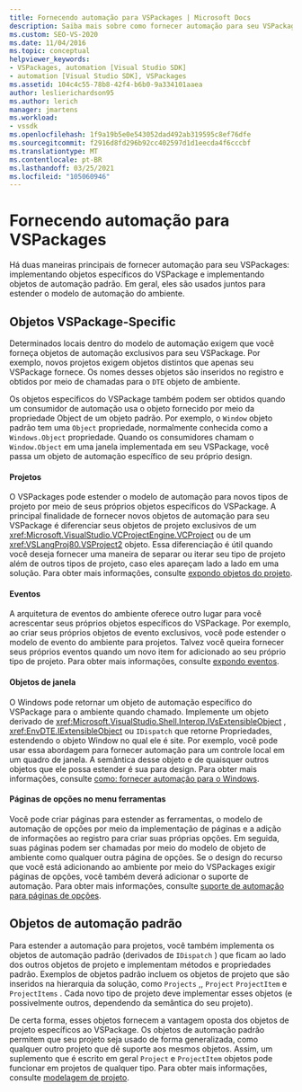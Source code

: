 ```yaml
---
title: Fornecendo automação para VSPackages | Microsoft Docs
description: Saiba mais sobre como fornecer automação para seu VSPackages implementando objetos específicos do VSPackage e implementando objetos de automação padrão.
ms.custom: SEO-VS-2020
ms.date: 11/04/2016
ms.topic: conceptual
helpviewer_keywords:
- VSPackages, automation [Visual Studio SDK]
- automation [Visual Studio SDK], VSPackages
ms.assetid: 104c4c55-78b8-42f4-b6b0-9a334101aaea
author: leslierichardson95
ms.author: lerich
manager: jmartens
ms.workload:
- vssdk
ms.openlocfilehash: 1f9a19b5e0e543052dad492ab319595c8ef76dfe
ms.sourcegitcommit: f2916d8fd296b92cc402597d1d1eecda4f6cccbf
ms.translationtype: MT
ms.contentlocale: pt-BR
ms.lasthandoff: 03/25/2021
ms.locfileid: "105060946"
---
```

# <a name="providing-automation-for-vspackages"></a>Fornecendo automação para VSPackages
Há duas maneiras principais de fornecer automação para seu VSPackages: implementando objetos específicos do VSPackage e implementando objetos de automação padrão. Em geral, eles são usados juntos para estender o modelo de automação do ambiente.

## <a name="vspackage-specific-objects"></a>Objetos VSPackage-Specific
 Determinados locais dentro do modelo de automação exigem que você forneça objetos de automação exclusivos para seu VSPackage. Por exemplo, novos projetos exigem objetos distintos que apenas seu VSPackage fornece. Os nomes desses objetos são inseridos no registro e obtidos por meio de chamadas para o `DTE` objeto de ambiente.

 Os objetos específicos do VSPackage também podem ser obtidos quando um consumidor de automação usa o objeto fornecido por meio da propriedade Object de um objeto padrão. Por exemplo, o `Window` objeto padrão tem uma `Object` propriedade, normalmente conhecida como a `Windows.Object` propriedade. Quando os consumidores chamam o `Window.Object` em uma janela implementada em seu VSPackage, você passa um objeto de automação específico de seu próprio design.

#### <a name="projects"></a>Projetos
 O VSPackages pode estender o modelo de automação para novos tipos de projeto por meio de seus próprios objetos específicos do VSPackage. A principal finalidade de fornecer novos objetos de automação para seu VSPackage é diferenciar seus objetos de projeto exclusivos de um <xref:Microsoft.VisualStudio.VCProjectEngine.VCProject> ou de um <xref:VSLangProj80.VSProject2> objeto. Essa diferenciação é útil quando você deseja fornecer uma maneira de separar ou iterar seu tipo de projeto além de outros tipos de projeto, caso eles apareçam lado a lado em uma solução. Para obter mais informações, consulte [expondo objetos do projeto](../../extensibility/internals/exposing-project-objects.md).

#### <a name="events"></a>Eventos
 A arquitetura de eventos do ambiente oferece outro lugar para você acrescentar seus próprios objetos específicos do VSPackage. Por exemplo, ao criar seus próprios objetos de evento exclusivos, você pode estender o modelo de evento do ambiente para projetos. Talvez você queira fornecer seus próprios eventos quando um novo item for adicionado ao seu próprio tipo de projeto. Para obter mais informações, consulte [expondo eventos](../../extensibility/internals/exposing-events-in-the-visual-studio-sdk.md).

#### <a name="window-objects"></a>Objetos de janela
 O Windows pode retornar um objeto de automação específico do VSPackage para o ambiente quando chamado. Implemente um objeto derivado de <xref:Microsoft.VisualStudio.Shell.Interop.IVsExtensibleObject> , <xref:EnvDTE.IExtensibleObject> ou `IDispatch` que retorne Propriedades, estendendo o objeto Window no qual ele é site. Por exemplo, você pode usar essa abordagem para fornecer automação para um controle local em um quadro de janela. A semântica desse objeto e de quaisquer outros objetos que ele possa estender é sua para design. Para obter mais informações, consulte [como: fornecer automação para o Windows](../../extensibility/internals/how-to-provide-automation-for-windows.md).

#### <a name="options-pages-on-the-tools-menu"></a>Páginas de opções no menu ferramentas
 Você pode criar páginas para estender as ferramentas, o modelo de automação de opções por meio da implementação de páginas e a adição de informações ao registro para criar suas próprias opções. Em seguida, suas páginas podem ser chamadas por meio do modelo de objeto de ambiente como qualquer outra página de opções. Se o design do recurso que você está adicionando ao ambiente por meio do VSPackages exigir páginas de opções, você também deverá adicionar o suporte de automação. Para obter mais informações, consulte [suporte de automação para páginas de opções](../../extensibility/internals/automation-support-for-options-pages.md).

## <a name="standard-automation-objects"></a>Objetos de automação padrão
 Para estender a automação para projetos, você também implementa os objetos de automação padrão (derivados de `IDispatch` ) que ficam ao lado dos outros objetos de projeto e implementam métodos e propriedades padrão. Exemplos de objetos padrão incluem os objetos de projeto que são inseridos na hierarquia da solução, como `Projects` ,, `Project` `ProjectItem` e `ProjectItems` . Cada novo tipo de projeto deve implementar esses objetos (e possivelmente outros, dependendo da semântica do seu projeto).

 De certa forma, esses objetos fornecem a vantagem oposta dos objetos de projeto específicos ao VSPackage. Os objetos de automação padrão permitem que seu projeto seja usado de forma generalizada, como qualquer outro projeto que dê suporte aos mesmos objetos. Assim, um suplemento que é escrito em geral `Project` e `ProjectItem` objetos pode funcionar em projetos de qualquer tipo. Para obter mais informações, consulte [modelagem de projeto](../../extensibility/internals/project-modeling.md).

